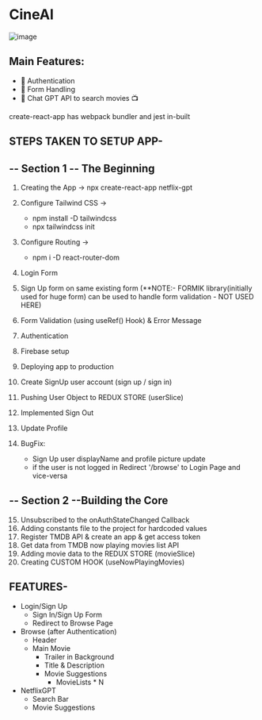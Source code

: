 # CineAI

![image](https://github.com/user-attachments/assets/26c7df69-caf6-45a0-b7c8-27b4e164e17f)

## Main Features:

- 🔗 Authentication
- 📜 Form Handling
- 🚀 Chat GPT API to search movies 📺

create-react-app has webpack bundler and jest in-built

## STEPS TAKEN TO SETUP APP-

## -- Section 1 -- The Beginning

1. Creating the App -> npx create-react-app netflix-gpt
2. Configure Tailwind CSS ->

   - npm install -D tailwindcss
   - npx tailwindcss init

3. Configure Routing ->

   - npm i -D react-router-dom

4. Login Form
5. Sign Up form on same existing form
   (\*\*NOTE:- FORMIK library(initially used for huge form) can be used to handle form validation - NOT USED HERE)
6. Form Validation (using useRef() Hook) & Error Message
7. Authentication
8. Firebase setup
9. Deploying app to production
10. Create SignUp user account (sign up / sign in)
11. Pushing User Object to REDUX STORE (userSlice)
12. Implemented Sign Out
13. Update Profile
14. BugFix:

    - Sign Up user displayName and profile picture update
    - if the user is not logged in Redirect '/browse' to Login Page and vice-versa

## -- Section 2 --Building the Core

15. Unsubscribed to the onAuthStateChanged Callback
16. Adding constants file to the project for hardcoded values
17. Register TMDB API & create an app & get access token
18. Get data from TMDB now playing movies list API
19. Adding movie data to the REDUX STORE (movieSlice)
20. Creating CUSTOM HOOK (useNowPlayingMovies)

## FEATURES-

- Login/Sign Up
  - Sign In/Sign Up Form
  - Redirect to Browse Page
- Browse (after Authentication)
  - Header
  - Main Movie
    - Trailer in Background
    - Title & Description
    - Movie Suggestions
      - MovieLists \* N
- NetflixGPT
  - Search Bar
  - Movie Suggestions
